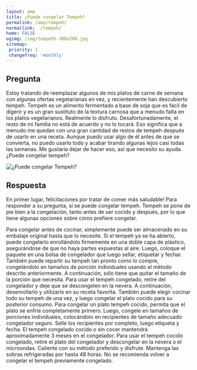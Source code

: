 ```yaml
---
layout: amp
title: ¿Puede congelar Tempeh?  
permalink: /amp/tempeh/
normallink:  /tempeh/
home: FALSE
ogimg: /img/tempeh5-300x200.jpg
sitemap:
 priority: 1
 changefreq: 'monthly'
---
```




## Pregunta

Estoy tratando de reemplazar algunos de mis platos de carne de semana con algunas ofertas vegetarianas en vez, y recientemente han descubierto tempeh. Tempeh es un alimento fermentado a base de soja que es fácil de digerir y es un gran sustituto de la textura carnosa que a menudo falta en los platos vegetarianos. Realmente lo disfruto. Desafortunadamente, el resto de mi familia no está de acuerdo y no lo tocará. Eso significa que a menudo me quedan con una gran cantidad de restos de tempeh después de usarlo en una receta. Aunque puedo usar algo de él antes de que se convierta, no puedo usarlo todo y acabar tirando algunas lejos casi todas las semanas. Me gustaría dejar de hacer eso, así que necesito su ayuda. ¿Puede congelar tempeh?


![¿Puede congelar Tempeh?](https://sepuedecongelar.com/img/tempeh5-300x200.jpg "¿Puede congelar Tempeh?" )


## Respuesta

En primer lugar, felicitaciones por tratar de comer más saludable! Para responder a su pregunta, sí se puede congelar tempeh. Tempeh se pone de pie bien a la congelación, tanto antes de ser cocido y después, por lo que tiene algunas opciones sobre cómo prefiere congelar.

Para congelar antes de cocinar, simplemente puede ser almacenado en su embalaje original hasta que lo necesite. Si el tempeh ya se ha abierto, puede congelarlo enrollándolo firmemente en una doble capa de plástico, asegurándose de que no haya partes expuestas al aire. Luego, coloque el paquete en una bolsa de congelador que luego sellar, etiquetar y fechar. También puede repartir su tempeh tan pronto como lo compre, congelándolo en tamaños de porción individuales usando el método descrito anteriormente. A continuación, sólo tiene que quitar el tamaño de la porción que necesita. Para usar el tempeh congelado, retire del congelador y deje que se descongelen en la nevera. A continuación, desenrollarlo y utilizarlo en su receta favorita.
También puede elegir cocinar todo su tempeh de una vez, y luego congelar el plato cocido para su posterior consumo. Para congelar un plato tempeh cocido, permita que el plato se enfríe completamente primero. Luego, congele en tamaños de porciones individuales, colocándolo en recipientes de tamaño adecuado congelador seguro. Selle los recipientes por completo, luego etiqueta y fecha. El tempeh congelado cocido o sin cocer mantendrá aproximadamente 3 meses en el congelador. Para usar el tempeh cocido congelado, retire el plato del congelador y descongelar en la nevera o el microondas. Caliente con su método preferido y disfrute. Mantenga las sobras refrigeradas por hasta 48 horas. No se recomienda volver a congelar el tempeh previamente congelado.
